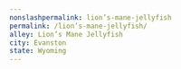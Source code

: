 ```yaml
---
﻿nonslashpermalink: lion’s-mane-jellyfish
permalink: /lion’s-mane-jellyfish/
alley: Lion’s Mane Jellyfish
city: Evanston
state: Wyoming
---
```

